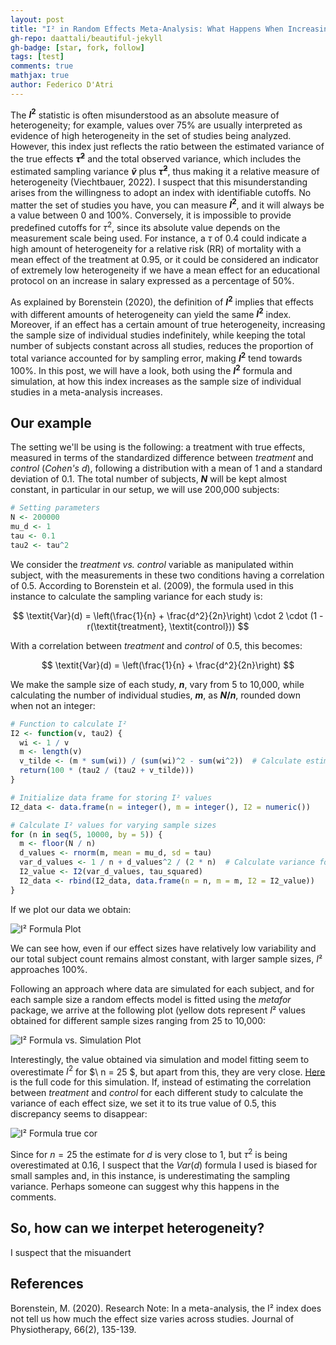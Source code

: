 ```yaml
---
layout: post
title: "I² in Random Effects Meta-Analysis: What Happens When Increasing the Sample Size?"
gh-repo: daattali/beautiful-jekyll
gh-badge: [star, fork, follow]
tags: [test]
comments: true
mathjax: true
author: Federico D'Atri
---
```


The **$I^2$** statistic is often misunderstood as an absolute measure of heterogeneity; for example, values over 75% are usually interpreted as evidence of high heterogeneity in the set of studies being analyzed. However, this index just reflects the ratio between the estimated variance of the true effects **$\tilde{\tau}^2$** and the total observed variance, which includes the estimated sampling variance **$\tilde{v}$** plus **$\tilde{\tau}^2$**, thus making it a relative measure of heterogeneity (Viechtbauer, 2022). I suspect that this misunderstanding arises from the willingness to adopt an index with identifiable cutoffs. No matter the set of studies you have, you can measure **$I^2$**, and it will always be a value between 0 and 100%. Conversely, it is impossible to provide predefined cutoffs for $\tau^2$, since its absolute value depends on the measurement scale being used. For instance, a $\tau$ of 0.4 could indicate a high amount of heterogeneity for a relative risk (RR) of mortality with a mean effect of the treatment at $0.95$, or it could be considered an indicator of extremely low heterogeneity if we have a mean effect for an educational protocol on an increase in salary expressed as a percentage of 50%.

As explained by Borenstein (2020), the definition of **$I^2$** implies that effects with different amounts of heterogeneity can yield the same **$I^2$** index. Moreover, if an effect has a certain amount of true heterogeneity, increasing the sample size of individual studies indefinitely, while keeping the total number of subjects constant across all studies, reduces the proportion of total variance accounted for by sampling error, making **$I^2$** tend towards 100%. In this post, we will have a look, both using the **$I^2$** formula and simulation, at how this index increases as the sample size of individual studies in a meta-analysis increases.



## Our example
The setting we'll be using is the following: a treatment with true effects, measured in terms of the standardized difference between *treatment* and *control* (*Cohen's d*), following a distribution with a mean of $1$ and a standard deviation of $0.1$. The total number of subjects, **$N$** will be kept almost constant, in particular in our setup, we will use 200,000 subjects:  
```r
# Setting parameters
N <- 200000
mu_d <- 1
tau <- 0.1
tau2 <- tau^2
```
We consider the *treatment vs. control* variable as manipulated within subject, with the measurements in these two conditions having a correlation of 0.5. According to Borenstein et al. (2009), the formula used in this instance to calculate the sampling variance for each study is:

$$
\textit{Var}(d) = \left(\frac{1}{n} + \frac{d^2}{2n}\right) \cdot 2 \cdot (1 - r(\textit{treatment}, \textit{control}))
$$

With a correlation between *treatment* and *control* of $0.5$, this becomes:

$$
\textit{Var}(d) = \left(\frac{1}{n} + \frac{d^2}{2n}\right)
$$

We make the sample size of each study, **$n$**, vary from 5 to 10,000, while calculating the number of individual studies, **$m$**, as **$N / n$**, rounded down when not an integer:

```r
# Function to calculate I² 
I2 <- function(v, tau2) {
  wi <- 1 / v
  m <- length(v)  
  v_tilde <- (m * sum(wi)) / (sum(wi)^2 - sum(wi^2))  # Calculate estimated sampling variance
  return(100 * (tau2 / (tau2 + v_tilde)))  
}

# Initialize data frame for storing I² values
I2_data <- data.frame(n = integer(), m = integer(), I2 = numeric())

# Calculate I² values for varying sample sizes
for (n in seq(5, 10000, by = 5)) {
  m <- floor(N / n)  
  d_values <- rnorm(m, mean = mu_d, sd = tau)  
  var_d_values <- 1 / n + d_values^2 / (2 * n)  # Calculate variance for each study
  I2_value <- I2(var_d_values, tau_squared)  
  I2_data <- rbind(I2_data, data.frame(n = n, m = m, I2 = I2_value)) 
}
```
If we plot our data we obtain:  

![I² Formula Plot](https://github.com/fdatri/I2-and-sample-size/blob/main/I2%20formula%20plot.png?raw=true)


We can see how, even if our effect sizes have relatively low variability and our total subject count remains almost constant, with larger sample sizes, $I²$ approaches 100%. 

Following an approach where data are simulated for each subject, and for each sample size a random effects model is fitted using the *metafor* package, we arrive at the following plot (yellow dots represent $I²$ values obtained for different sample sizes ranging from 25 to 10,000:

![I² Formula vs. Simulation Plot](https://github.com/fdatri/I2-and-sample-size/blob/main/I2%20formula%20vs.%20simulation%20plot.png)

Interestingly, the value obtained via simulation and model fitting seem to overestimate $I^2$ for $\ n = 25 \$, but apart from this, they are very close. [Here](https://github.com/fdatri/I2-and-sample-size/blob/main/simulation_I_squared.R) is the full code for this simulation. If, instead of estimating the correlation between *treatment* and *control* for each different study to calculate the variance of each effect size, we set it to its true value of 0.5, this discrepancy seems to disappear:  

![I² Formula true cor](https://github.com/fdatri/I2-and-sample-size/blob/main/I2%20true%20cor.png)  

Since for $n = 25$ the estimate for $d$ is very close to $1$, but $\tau^2$ is being overestimated at $0.16$, I suspect that the $\textit{Var}(d)$ formula I used is biased for small samples and, in this instance, is underestimating the sampling variance. Perhaps someone can suggest why this happens in the comments.


## So, how can we interpet heterogeneity?

I suspect that the misuandert




## References
Borenstein, M. (2020). Research Note: In a meta-analysis, the I² index does not tell us how much the effect size varies across studies. Journal of Physiotherapy, 66(2), 135-139.


